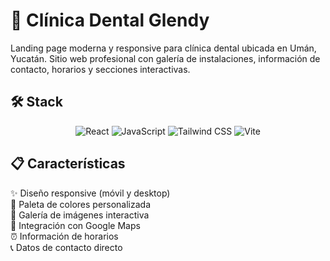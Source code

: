 # 🦷 Clínica Dental Glendy

Landing page moderna y responsive para clínica dental ubicada en Umán, Yucatán. Sitio web profesional con galería de instalaciones, información de contacto, horarios y secciones interactivas.

## 🛠️ Stack

<div align="center">

![React](https://img.shields.io/badge/React-20232A?style=for-the-badge&logo=react&logoColor=61DAFB)
![JavaScript](https://img.shields.io/badge/JavaScript-F7DF1E?style=for-the-badge&logo=javascript&logoColor=black)
![Tailwind CSS](https://img.shields.io/badge/Tailwind_CSS-38B2AC?style=for-the-badge&logo=tailwind-css&logoColor=white)
![Vite](https://img.shields.io/badge/Vite-646CFF?style=for-the-badge&logo=vite&logoColor=white)

</div>

## 📋 Características

✨ Diseño responsive (móvil y desktop)  
🎨 Paleta de colores personalizada   
📸 Galería de imágenes interactiva  
📍 Integración con Google Maps  
⏰ Información de horarios  
📞 Datos de contacto directo  

